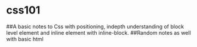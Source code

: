 # css101

##A basic notes to Css with positioning, indepth understanding of block level element and inline element with inline-block. 
##Random notes as well with basic html
